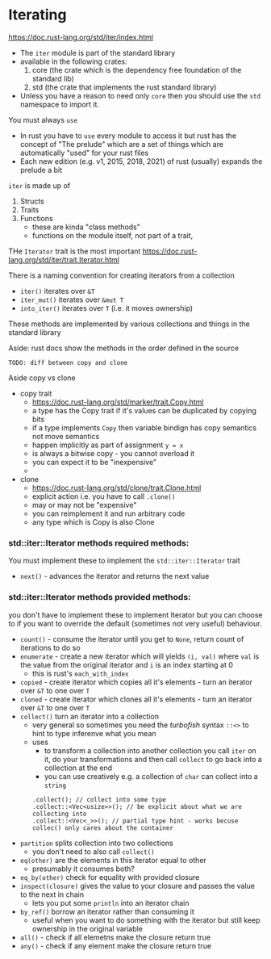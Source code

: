 # Iterating

https://doc.rust-lang.org/std/iter/index.html

* The `iter` module is part of the standard library
* available in the following crates:
    1. core (the crate which is the dependency free foundation of the standard lib)
    2. std (the crate that implements the rust standard library)
* Unless you have a reason to need only `core` then you should use the `std` namespace to import it.

You must always `use`

* In rust you have to `use` every module to access it but rust has the concept of "The prelude" which are a set of things which are automatically "used" for your rust files
* Each new edition (e.g. v1, 2015, 2018, 2021) of rust (usually) expands the prelude a bit


`iter` is made up of

1. Structs
2. Traits
3. Functions
    * these are kinda "class methods"
    * functions on the module itself, not part of a trait,

THe `Iterator` trait is the most important
https://doc.rust-lang.org/std/iter/trait.Iterator.html

There is a naming convention for creating iterators from a collection

* `iter()` iterates over `&T`
* `iter_mut()` iterates over `&mut T`
* `into_iter()` iterates over `T` (i.e. it moves ownership)

These methods are implemented by various collections and things in the standard library

Aside: rust docs show the methods in the order defined in the source

    TODO: diff between copy and clone

Aside copy vs clone

* copy trait
    * https://doc.rust-lang.org/std/marker/trait.Copy.html
    * a type has the Copy trait if it's values can be duplicated by copying bits
    * if a type implements `Copy` then variable bindign has copy semantics not move semantics
    * happen implicitly as part of assignment `y = x`
    * is always a bitwise copy - you cannot overload it
    * you can expect it to be "inexpensive"
    *
* clone
    * https://doc.rust-lang.org/std/clone/trait.Clone.html
    * explicit action i.e. you have to call `.clone()`
    * may or may not be "expensive"
    * you can reimplement it and run arbitrary code
    * any type which is Copy is also Clone

### std::iter::Iterator methods required methods:

You must implement these to implement the `std::iter::Iterator` trait

* `next()` - advances the iterator and returns the next value

### std::iter::Iterator methods provided methods:

you don't have to implement these to implement Iterator but you can choose to if you want to override the default (sometimes not very useful) behaviour.

* `count()` - consume the iterator until you get to `None`, return count of iterations to do so
* `enumerate` - create a new iterator which will yields `(i, val)` where `val` is the value from the original iterator and `i` is an index starting at 0
    * this is rust's `each_with_index`
* `copied` - create iterator which copies all it's elements - turn an iterator over `&T` to one over `T`
* `cloned` - create iterator which clones all it's elements - turn an iterator over `&T` to one over `T`
* `collect()` turn an iterator into a collection
    * very general so sometimes you need the _turbofish_ syntax `::<>` to hint to type inferenve what you mean
    * uses
      * to transform a collection into another collection you call `iter` on it, do your transformations and then call `collect` to go back into a collection at the end
      * you can use creatively e.g. a collection of `char` can collect into a `string`
      ```
      .collect(); // collect into some type
      .collect::<Vec<usize>>(); // be explicit about what we are collecting into
      .collect::<Vec<_>>(); // partial type hint - works becuse collec() only cares about the container
      ```
* `partition` splits collection into two collections
    * you don't need to also call `collect()`
* `eq(other)` are the elements in this iterator equal to other
    * presumably it consumes both?
* `eq_by(other)` check for equality with provided closure
* `inspect(closure)` gives the value to your closure and passes the value to the next in chain
    * lets you put some `println` into an iterator chain
* `by_ref()` borrow an iterator rather than consuming it
    * useful when you want to do something with the iterator but still keep ownership in the original variable
* `all()` - check if all elemetns make the closure return true
* `any()` - check if any element make the closure return true
